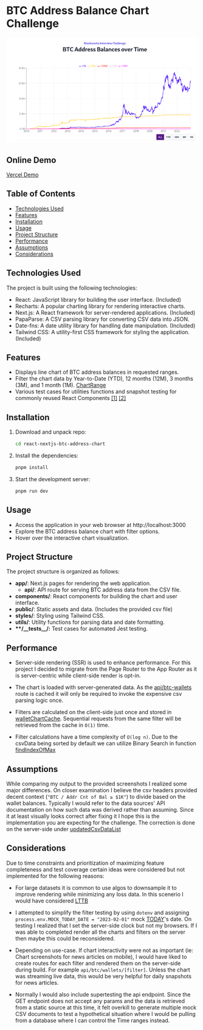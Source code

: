 # BTC Address Balance Chart Challenge

![Screenshot of the BTC Address Balance Chart](chart-andy.png)

## Online Demo

[Vercel Demo](https://blockworks-btc.vercel.app/)

## Table of Contents

- [Technologies Used](#technologies-used)
- [Features](#features)
- [Installation](#installation)
- [Usage](#usage)
- [Project Structure](#project-structure)
- [Performance](#performance)
- [Assumptions](#assumptions)
- [Considerations](#considerations)

## Technologies Used

The project is built using the following technologies:

- React: JavaScript library for building the user interface. (Included)
- Recharts: A popular charting library for rendering interactive charts.
- Next.js: A React framework for server-rendered applications. (Included)
- PapaParse: A CSV parsing library for converting CSV data into JSON.
- Date-fns: A date utility library for handling date manipulation. (Included)
- Tailwind CSS: A utility-first CSS framework for styling the application. (Included)

## Features

- Displays line chart of BTC address balances in requested ranges.
- Filter the chart data by Year-to-Date (YTD), 12 months (12M), 3 months (3M), and 1 month (1M). [ChartRange](types/chartRange.type.ts)
- Various test cases for utilities functions and snapshot testing for commonly reused React Components [[1]](components/**tests**) [[2]](utils/**tests**)

## Installation

1. Download and unpack repo:

   ```bash
   cd react-nextjs-btc-address-chart
   ```

2. Install the dependencies:

   ```bash
   pnpm install
   ```

3. Start the development server:

   ```bash
   pnpm run dev
   ```

## Usage

- Access the application in your web browser at http://localhost:3000
- Explore the BTC address balance chart with filter options.
- Hover over the interactive chart visualization.

## Project Structure

The project structure is organized as follows:

- **app/**: Next.js pages for rendering the web application.
  - **api/**: API route for serving BTC address data from the CSV file.
- **components/**: React components for building the chart and user interface.
- **public/**: Static assets and data. (Includes the provided csv file)
- **styles/**: Styling using Tailwind CSS.
- **utils/**: Utility functions for parsing data and date formatting.
- **\*\*/\_\_tests\_\_/:** Test cases for automated Jest testing.

## Performance

- Server-side rendering (SSR) is used to enhance performance. For this project I decided to migrate from the Page Router to the App Router as it is server-centric while client-side render is opt-in.
- The chart is loaded with server-generated data. As the [api/btc-wallets](app/api/btc-wallets/route.ts) route is cached it will only be required to invoke the expensive csv parsing logic once.

- Filters are calculated on the client-side just once and stored in [walletChartCache](utils/walletUtil.ts#L6). Sequential requests from the same filter will be retrieved from the cache in `O(1)` time.

- Filter calculations have a time complexity of `O(log n)`. Due to the csvData being sorted by default we can utilize Binary Search in function [findIndexOfMax](utils/walletUtil.ts#L32)

## Assumptions

While comparing my output to the provided screenshots I realized some major differences. On closer examination I believe the csv headers provided decent context (`"BTC / Addr Cnt of Bal ≥ $1K"`) to divide based on the wallet balances. Typically I would refer to the data sources' API documentation on how such data was derived rather than assuming. Since it at least visually looks correct after fixing it I hope this is the implementation you are expecting for the challenge. The correction is done on the server-side under [updatedCsvDataList](app/api/btc-wallets/route.ts#L29)

## Considerations

Due to time constraints and prioritization of maximizing feature completeness and test coverage certain ideas were considered but not implemented for the following reasons:

- For large datasets it is common to use algos to downsample it to improve rendering while minimizing any loss data. In this scenerio I would have considered [LTTB](https://github.com/sveinn-steinarsson/flot-downsample)

- I attempted to simplify the filter testing by using `dotenv` and assigning `process.env.MOCK_TODAY_DATE = "2023-02-01"` mock [TODAY](utils/walletUtil.ts#L8)'s date. On testing I realized that I set the server-side clock but not my browsers. If I was able to completed render all the charts and filters on the server then maybe this could be reconsidered.

- Depending on use-case. If chart interactivity were not as important (ie: Chart screenshots for news articles on mobile), I would have liked to create routes for each filter and rendered them on the server-side during build. For example `api/btc/wallets/[filter]`. Unless the chart was streaming live data, this would be very helpful for daily snapshots for news articles.

- Normally I would also include supertesting the api endpoint. Since the GET endpoint does not accept any params and the data is retrieved from a static source at this time, it felt overkill to generate multiple mock CSV documents to test a hypothetical situation where I would be pulling from a database where I can control the Time ranges instead.